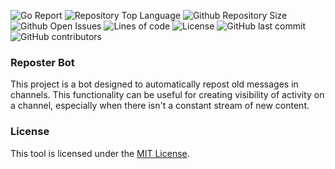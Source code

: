 ![Go Report](https://goreportcard.com/badge/github.com/SerjRamone/reposter-bot)
![Repository Top Language](https://img.shields.io/github/languages/top/SerjRamone/reposter-bot)
![Github Repository Size](https://img.shields.io/github/repo-size/SerjRamone/reposter-bot)
![Github Open Issues](https://img.shields.io/github/issues/SerjRamone/reposter-bot)
![Lines of code](https://img.shields.io/tokei/lines/github/SerjRamone/reposter-bot)
![License](https://img.shields.io/badge/license-MIT-green)
![GitHub last commit](https://img.shields.io/github/last-commit/SerjRamone/reposter-bot)
![GitHub contributors](https://img.shields.io/github/contributors/SerjRamone/reposter-bot)

### Reposter Bot
This project is a bot designed to automatically repost old messages in channels. This functionality can be useful for creating visibility of activity on a channel, especially when there isn't a constant stream of new content.

### License
This tool is licensed under the [MIT License](LICENSE.md).
